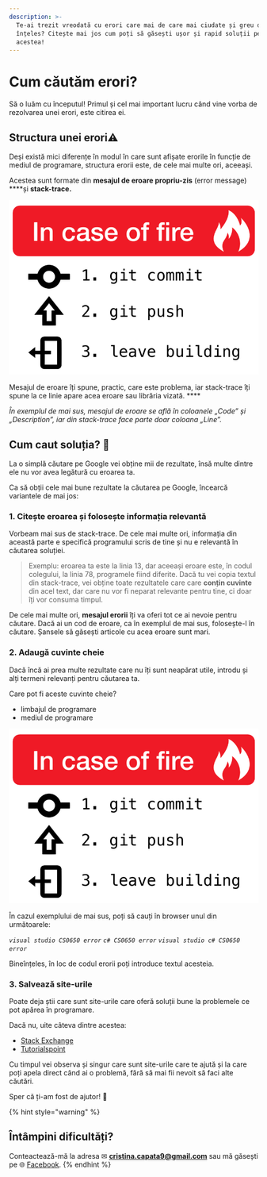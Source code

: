 ```yaml
---
description: >-
  Te-ai trezit vreodată cu erori care mai de care mai ciudate și greu de
  înțeles? Citește mai jos cum poți să găsești ușor și rapid soluții pentru
  acestea!
---
```


# Cum căutăm erori?

Să o luăm cu începutul! Primul și cel mai important lucru când vine vorba de rezolvarea unei erori, este citirea ei. 

## Structura unei erori⚠️

Deși există mici diferențe în modul în care sunt afișate erorile în funcție de mediul de programare, structura erorii este, de cele mai multe ori, aceeași. 

Acestea sunt formate din **mesajul de eroare propriu-zis** \(error message\) ****și **stack-trace.**

![Eroare &#xEE;n Visual Studio](.gitbook/assets/image%20%283%29.png)

Mesajul de eroare îți spune, practic, care este problema, iar stack-trace îți spune la ce linie apare acea eroare sau librăria vizată. ****

_În exemplul de mai sus, mesajul de eroare se află în coloanele „Code” și „Description”, iar din stack-trace face parte doar coloana „Line”._

## Cum caut soluția? 🧐

La o simplă căutare pe Google vei obține mii de rezultate, însă multe dintre ele nu vor avea legătură cu eroarea ta.

Ca să obții cele mai bune rezultate la căutarea pe Google, încearcă variantele de mai jos:

### **1. Citește eroarea și folosește informația relevantă**

Vorbeam mai sus de stack-trace. De cele mai multe ori, informația din această parte e specifică programului scris de tine și nu e relevantă în căutarea soluției.

> Exemplu: eroarea ta este la linia 13, dar aceeași eroare este, în codul colegului, la linia 78, programele fiind diferite. Dacă tu vei copia textul din stack-trace, vei obține toate rezultatele care care **conțin cuvinte** din acel text, dar care nu vor fi neparat relevante pentru tine, ci doar îți vor consuma timpul.

De cele mai multe ori, **mesajul erorii** îți va oferi tot ce ai nevoie pentru căutare. Dacă ai un cod de eroare, ca în exemplul de mai sus, folosește-l în căutare. Șansele să găsești articole cu acea eroare sunt mari.

### 2. Adaugă cuvinte cheie

Dacă încă ai prea multe rezultate care nu îți sunt neapărat utile, introdu și alți termeni relevanți pentru căutarea ta.

Care pot fi aceste cuvinte cheie?

* limbajul de programare
* mediul de programare

![](.gitbook/assets/image%20%283%29.png)

În cazul exemplului de mai sus, poți să cauți în browser unul din următoarele:

_`visual studio CS0650 error` `c# CS0650 error` `visual studio c# CS0650 error`_

Bineînțeles, în loc de codul erorii poți introduce textul acesteia.

### 3. Salvează site-urile 

Poate deja știi care sunt site-urile care oferă soluții bune la problemele ce pot apărea în programare. 

Dacă nu, uite câteva dintre acestea:

* [Stack Exchange](https://stackexchange.com/) 
* [Tutorialspoint](https://www.tutorialspoint.com/)

Cu timpul vei observa și singur care sunt site-urile care te ajută și la care poți apela direct când ai o problemă, fără să mai fii nevoit să faci alte căutări.

Sper că ți-am fost de ajutor! 🤗

{% hint style="warning" %}
## Întâmpini dificultăți?

Conteactează-mă la adresa ✉ **cristina.capata9@gmail.com** sau mă găsești pe 🌐 [Facebook](https://messenger.com/t/arpi.gabor).
{% endhint %}




